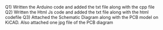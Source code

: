 Q1) Written the Arduino code and added the txt file along with the cpp file 
Q2) Written the Html Js code and added the txt file along with the html codefile
Q3) Attached the Schematic Diagram along with the PCB model on KiCAD. Also attached one jpg file of the PCB diagram
